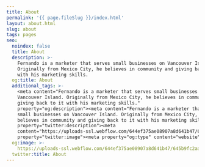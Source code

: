 ```yaml
---
title: About
permalink: '{{ page.fileSlug }}/index.html'
layout: about.html
slug: about
tags: pages
seo:
  noindex: false
  title: About
  description: >-
    Fernando is a marketer that serves small businesses on Vancouver Island.
    Originally from Mexico City, he believes in community and giving back to it
    with his marketing skills.
  og:title: About
  additional_tags: >-
    <meta content="Fernando is a marketer that serves small businesses on
    Vancouver Island. Originally from Mexico City, he believes in community and
    giving back to it with his marketing skills."
    property="og:description"><meta content="Fernando is a marketer that serves
    small businesses on Vancouver Island. Originally from Mexico City, he
    believes in community and giving back to it with his marketing skills."
    property="twitter:description"><meta
    content="https://uploads-ssl.webflow.com/644ef375ae08907a8d641b47/645b9fc2aab2f455e496ba9f_IMG_3930.jpg"
    property="twitter:image"><meta property="og:type" content="website">
  og:image: >-
    https://uploads-ssl.webflow.com/644ef375ae08907a8d641b47/645b9fc2aab2f455e496ba9f_IMG_3930.jpg
  twitter:title: About
---
```



